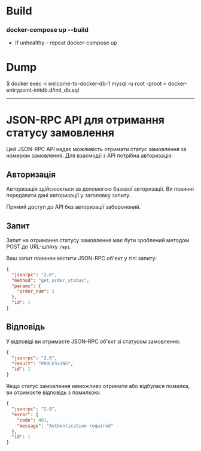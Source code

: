 # Build
### docker-compose up --build
 - If unhealthy - repeat docker-compose up

# Dump
$ docker exec -i welcome-to-docker-db-1 mysql -u root -proot < docker-entrypoint-initdb.d/init_db.sql
_____________________________________________________________________________________________________

# JSON-RPC API для отримання статусу замовлення

Цей JSON-RPC API надає можливість отримати статус замовлення за номером замовлення. Для взаємодії з API потрібна авторизація.

## Авторизація

Авторизація здійснюється за допомогою базової авторизації. Ви повинні передавати дані авторизації у заголовку запиту.

Прямий доступ до API без авторизації заборонений.

## Запит

Запит на отримання статусу замовлення має бути зроблений методом POST до URL-шляху `/api`.

Ваш запит повинен містити JSON-RPC об'єкт у тілі запиту:

```json
{
  "jsonrpc": "2.0",
  "method": "get_order_status",
  "params": {
    "order_num": 1
  },
  "id": 1
}
```
## Відповідь
У відповіді ви отримаєте JSON-RPC об'єкт зі статусом замовлення:

```json
{
  "jsonrpc": "2.0",
  "result": "PROCESSING",
  "id": 1
}
```

Якщо статус замовлення неможливо отримати або відбулася помилка, ви отримаєте відповідь з помилкою:
```json
{
  "jsonrpc": "2.0",
  "error": {
    "code": 401,
    "message": "Authentication required"
  },
  "id": 1
}
```
